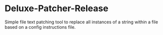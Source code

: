 # Deluxe-Patcher-Release
Simple file text patching tool to replace all instances of a string within a file based on a config instructions file.
